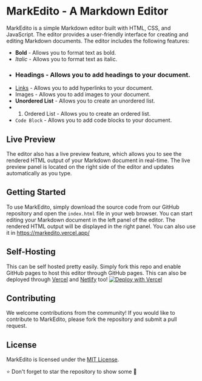 # MarkEdito - A Markdown Editor

MarkEdito is a simple Markdown editor built with HTML, CSS, and JavaScript. The editor provides a user-friendly interface for creating and editing Markdown documents. The editor includes the following features:

- **Bold** - Allows you to format text as bold.
- *Italic* - Allows you to format text as italic.
- ### Headings - Allows you to add headings to your document.
- [Links](https://www.github.com/ni5arga/markedito) - Allows you to add hyperlinks to your document.
- Images - Allows you to add images to your document.
- **Unordered List** - Allows you to create an unordered list.
- 1. Ordered List - Allows you to create an ordered list.
- `Code Block` - Allows you to add code blocks to your document.

## Live Preview

The editor also has a live preview feature, which allows you to see the rendered HTML output of your Markdown document in real-time. The live preview panel is located on the right side of the editor and updates automatically as you type.

## Getting Started

To use MarkEdito, simply download the source code from our GitHub repository and open the `index.html` file in your web browser. You can start editing your Markdown document in the left panel of the editor. The rendered HTML output will be displayed in the right panel. You can also use it in https://markedito.vercel.app/

## Self-Hosting
This can be self hosted pretty easily. Simply fork this repo and enable GitHub pages to host this editor through GitHub pages. This can also be deployed through [Vercel](https://vercel.com) and [Netlify](https://netlify.com) too! 
[![Deploy with Vercel](https://vercel.com/button)](https://vercel.com/new/clone?repository-url=https%3A%2F%2Fgithub.com%2Fni5arga%2FMarkedito)

## Contributing

We welcome contributions from the community! If you would like to contribute to MarkEdito, please fork the repository and submit a pull request. 

## License

MarkEdito is licensed under the [MIT License](https://opensource.org/licenses/MIT).

⭐ Don't forget to star the repository to show some 💖
